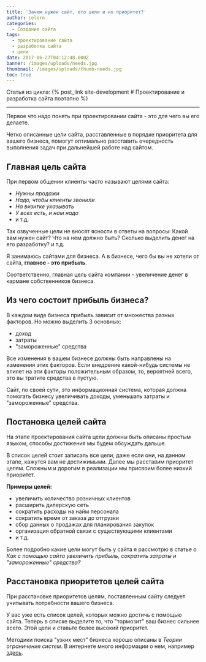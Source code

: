 ```yaml
---
title: 'Зачем нужен сайт, его цели и их приоритет?'
author: celern
categories:
  - Создание сайта
tags:
  - проектирование сайта
  - разработка сайта
  - цели
date: 2017-06-27T04:12:48.000Z
banner: /images/uploads/needs.jpg
thumbnail: /images/uploads/thumb-needs.jpg
toc: true
---
```

Статья из цикла: {% post_link site-development # Проектирование и разработка сайта поэтапно %}
***

Первое что надо понять при проектировании сайта - это для чего вы его делаете.

Четко описанные цели сайта, расставленные в порядке приоритета для вашего бизнеса, помогут оптимально расставить очередность выполнения задач при дальнейшей работе над сайтом.
<!-- more -->

## Главная цель сайта

При первом общении клиенты часто называют целями сайта:

* *Нужны продажи*
* *Надо, чтобы клиенты звонили*
* *На визитке указывать*
* *У всех есть, и нам надо*
* и т.д.

Так озвученные цели не вносят ясности в ответы на вопросы: Какой вам нужен сайт? Что на нем должно быть? Сколько выделить денег на его разработку? и т.д.

Я занимаюсь сайтами для бизнеса. А в бизнесе, чего бы вы не хотели от сайта, **главное - это прибыль**. 

Соответственно, главная цель сайта компании - увеличение денег в кармане собственников бизнеса. 

## Из чего состоит прибыль бизнеса?

В каждом виде бизнеса прибыль зависит от множества разных факторов. Но можно выделить 3 основных:

* доход
* затраты
* "замороженные" средства

Все изменения в вашем бизнесе должны быть направлены на изменения этих факторов. Если внедрение какой-нибудь системы не влияет на эти факторы положительным образом, то, вероятней всего, это вы тратите средства в пустую. 

Сайт, по своей сути, это информационная система, которая должна помогать бизнесу увеличивать доходы, уменьшать затраты и "замороженные" средства.

## Постановка целей сайта

На этапе проектирования сайта цели должны быть описаны простым языком, способы достижения мы будем обсуждать дальше.

В список целей стоит записать все цели, даже если они, на данном этапе, кажутся вам не достижимыми. Далее мы расставим приоритет целям. Сложным и дорогим в реализации мы присвоим более низкий приоритет.

**Примеры целей:**

* увеличить количество розничных клиентов
* расширить дилерскую сеть
* сократить расходы на найм персонала
* сократить время от заказа до отгрузки
* сбор данных о продажах для планирования закупок
* организация обратной связи с существующими клиентами
* и т.д.

Более подробно какие цели могут быть у сайта я рассмотрю в статье о *Как с помощью сайта увеличить прибыль, сократить затраты и "замороженные" средства?*

## Расстановка приоритетов целей сайта

При расстановке приоритетов целям, поставленным сайту следует учитывать потребности вашего бизнеса.

У вас уже есть список целей, которых можно достичь с помощью сайта. Теперь в списке выделите то, что "тормозит" ваш бизнес сильнее всего. Этой цели и ставьте более высокий приоритет.

Методики поиска "узких мест" бизнеса хорошо описаны в *Теории ограничения систем*. В интернете много информации о нем, например [здесь](https://www.u-b-s.ru/teoriya-ogranichenij).









